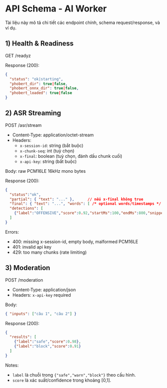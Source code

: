 # API Schema - AI Worker

Tài liệu này mô tả chi tiết các endpoint chính, schema request/response, và ví dụ.

## 1) Health & Readiness

GET /readyz

Response (200):

```json
{
  "status": "ok|starting",
  "phobert_dir": true|false,
  "phobert_onnx_dir": true|false,
  "phobert_loaded": true|false
}
```

## 2) ASR Streaming

POST /asr/stream
- Content-Type: application/octet-stream
- Headers:
  - `x-session-id`: string (bắt buộc)
  - `x-chunk-seq`: int (tuỳ chọn)
  - `x-final`: boolean (tuỳ chọn, đánh dấu chunk cuối)
  - `x-api-key`: string (bắt buộc)

Body: raw PCM16LE 16kHz mono bytes

Response (200):

```json
{
  "status":"ok",
  "partial": { "text": "..." },      // nếu x-final không true
  "final": { "text": "...", "words": [ /* optional words/timestamps */ ] },
  "detections": [
    {"label":"OFFENSIVE","score":0.92,"startMs":100,"endMs":800,"snippet":"..."}
  ]
}
```

Errors:
- 400: missing x-session-id, empty body, malformed PCM16LE
- 401: invalid api key
- 429: too many chunks (rate limiting)

## 3) Moderation

POST /moderation
- Content-Type: application/json
- Headers: `x-api-key` required

Body:

```json
{ "inputs": ["câu 1", "câu 2"] }
```

Response (200):

```json
{
  "results": [
    {"label":"safe","score":0.98},
    {"label":"block","score":0.91}
  ]
}
```

Notes:
- `label` là chuỗi trong `{"safe","warn","block"}` theo cấu hình.
- `score` là xác suất/confidence trong khoảng [0,1].
